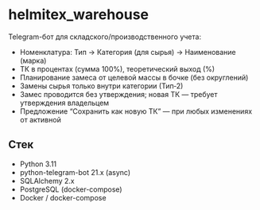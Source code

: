 # helmitex_warehouse

Telegram-бот для складского/производственного учета:
- Номенклатура: Тип → Категория (для сырья) → Наименование (марка)
- ТК в процентах (сумма 100%), теоретический выход (%)
- Планирование замеса от целевой массы в бочке (без округлений)
- Замены сырья только внутри категории (Тип‑2)
- Замес проводится без утверждения; новая ТК — требует утверждения владельцем
- Предложение “Сохранить как новую ТК” — при любых изменениях от активной

## Стек
- Python 3.11
- python-telegram-bot 21.x (async)
- SQLAlchemy 2.x
- PostgreSQL (docker-compose)
- Docker / docker-compose

